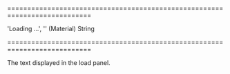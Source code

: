 ===========================================================================
<!--default-->'Loading ...', '' (Material)<!--/default-->
<!--type-->String<!--/type-->
===========================================================================

<!--shortDescription-->
The text displayed in the load panel.
<!--/shortDescription-->

<!--fullDescription-->

<!--/fullDescription-->